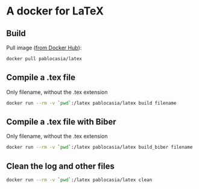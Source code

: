 A docker for LaTeX
=====

Build
-----

Pull image ([from Docker Hub](https://registry.hub.docker.com/u/pablocasia/latex)):
```bash
docker pull pablocasia/latex
```

Compile a .tex file
-----

Only filename, without the .tex extension
```bash
docker run --rm -v `pwd`:/latex pablocasia/latex build filename
```

Compile a .tex file with Biber
-----

Only filename, without the .tex extension
```bash
docker run --rm -v `pwd`:/latex pablocasia/latex build_biber filename
```

Clean the log and other files
-----

```bash
docker run --rm -v `pwd`:/latex pablocasia/latex clean
```
